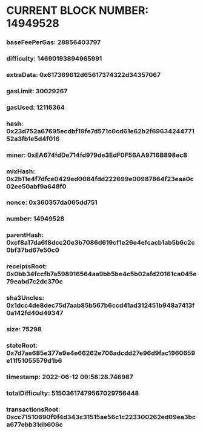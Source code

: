 # CURRENT BLOCK NUMBER: 14949528

### baseFeePerGas: 28856403797
### difficulty: 14690193894965991
### extraData: 0x617369612d65617374322d34357067
### gasLimit: 30029267
### gasUsed: 12116364
### hash: 0x23d752a67695ecdbf19fe7d571c0cd61e62b2f6963424477152a3fb1e5d4f016
### miner: 0xEA674fdDe714fd979de3EdF0F56AA9716B898ec8
### mixHash: 0x2b11e4f7dfce0429ed0084fdd222699e00987864f23eaa0c02ee50abf9a648f0
### nonce: 0x360357da065dd751
### number: 14949528
### parentHash: 0xcf8a17da6f8dcc20e3b7086d619cf1e26e4efcacb1ab5b6c2c0bf37bd67e50c0
### receiptsRoot: 0x0bb34fccfb7a598916564aa9bb5be4c5b02afd20161ca045e79eabd7c2dc370c
### sha3Uncles: 0x1dcc4de8dec75d7aab85b567b6ccd41ad312451b948a7413f0a142fd40d49347
### size: 75298
### stateRoot: 0x7d7ae685e377e9e4e66262e706adcdd27e96d9fac1960659e11f51055579d1b6
### timestamp: 2022-06-12 09:58:28.746987
### totalDifficulty: 51503617479567029756448
### transactionsRoot: 0xcc71510690f9f4d343c31515ae56c1c223300262ed09ea3bca677ebb31db606c
